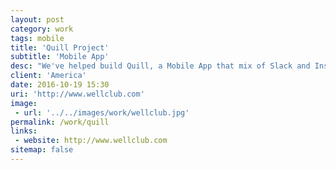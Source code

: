 ```yaml
---
layout: post
category: work
tags: mobile
title: 'Quill Project'
subtitle: 'Mobile App'
desc: "We've helped build Quill, a Mobile App that mix of Slack and Instagram directed towards teams without desks, computers or email to communicate at work."
client: 'America'
date: 2016-10-19 15:30
uri: 'http://www.wellclub.com'
image:
 - url: '../../images/work/wellclub.jpg'
permalink: /work/quill
links:
 - website: http://www.wellclub.com
sitemap: false
---
```

